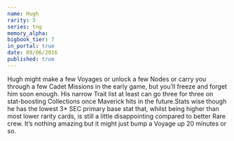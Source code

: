 ```yaml
---
name: Hugh
rarity: 3
series: tng
memory_alpha:
bigbook_tier: 7
in_portal: true
date: 09/06/2016
published: true
---
```


Hugh might make a few Voyages or unlock a few Nodes or carry you through a few Cadet Missions in the early game, but you’ll freeze and forget him soon enough. His narrow Trait list at least can go three for three on stat-boosting Collections once Maverick hits in the future.Stats wise though he has the lowest 3* SEC primary base stat that, whilst being higher than most lower rarity cards, is still a little disappointing compared to better Rare crew. It’s nothing amazing but it might just bump a Voyage up 20 minutes or so.
